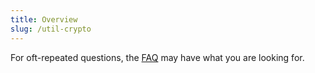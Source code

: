 ```yaml
---
title: Overview
slug: /util-crypto
---
```


For oft-repeated questions, the [FAQ](FAQ) may have what you are looking for.
